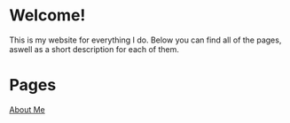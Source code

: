 # Welcome!

This is my website for everything I do. Below you can find all of the pages, aswell as a short description for each of them.

# Pages

[About Me](keththemeifwa.github.io/aboutme)

